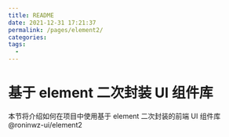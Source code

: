 ```yaml
---
title: README
date: 2021-12-31 17:21:37
permalink: /pages/element2/
categories:
tags:
  -
---
```


# 基于 element 二次封装 UI 组件库

本节将介绍如何在项目中使用基于 element 二次封装的前端 UI 组件库 @roninwz-ui/element2
